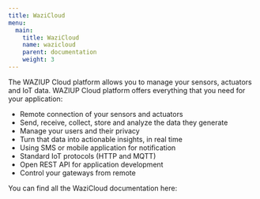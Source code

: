 ```yaml
---
title: WaziCloud
menu:
  main:
    title: WaziCloud
    name: wazicloud
    parent: documentation
    weight: 3 
---
```


The WAZIUP Cloud platform allows you to manage your sensors, actuators and IoT data.
WAZIUP Cloud platform offers everything that you need for your application: 

- Remote connection of your sensors and actuators 
- Send, receive, collect, store and analyze the data they generate
- Manage your users and their privacy
- Turn that data into actionable insights, in real time
- Using SMS or mobile application for notification
- Standard IoT protocols (HTTP and MQTT)
- Open REST API for application development
- Control your gateways from remote

You can find all the WaziCloud documentation here:
